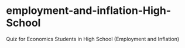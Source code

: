# employment-and-inflation-High-School
Quiz for Economics Students in High School (Employment and Inflation)
